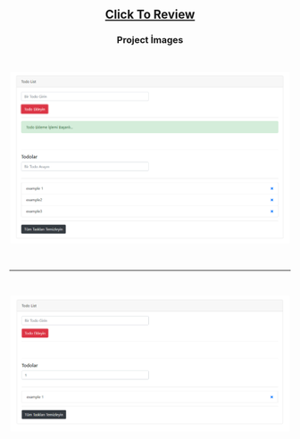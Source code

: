 <h2 align="center"><a href="https://atifsimsek.github.io/html-css-js-projects/JavaScript%20Project/01%20-%20Todo%20List%20Projesi/index.html#">Click To Review</a> </h2>


<h3 align="center">Project İmages</h3>
<br/>


<p align="center"><img  src="img/img-1.png"  width="500" ></p>

<br/>

---

<br/>

<p align="center"><img src="img/img-2.png"  width="500" ></p>

